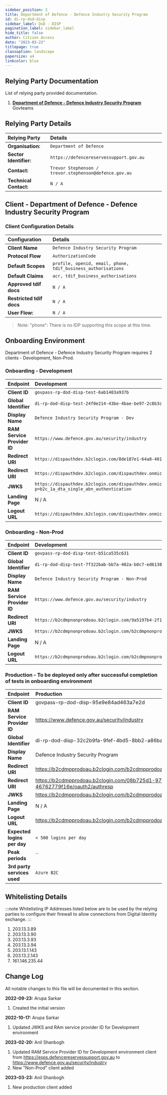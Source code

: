 ```yaml
---
sidebar_position: 2
title: Department of Defence - Defence Industry Security Program
id: di-rp-dod-disp
sidebar_label: DoD - DISP
pagination_label: sidebar_label
hide_title: false
author: Citizen Access
date: "2023-03-23"
titlepage: true
classoption: landscape
papersize: a4
linkcolor: blue
---
```


## Relying Party Documentation

List of relying party provided documentation.

1. [**Department of Defence - Defence Industry Security Program**](https://govteams.sharepoint.com/:f:/r/sites/digitalidentitypipelineteam/Shared%20Documents/General/RP%20Registration%20Form%20responses?csf=1&web=1&e=gSjEXq) Govteams

## Relying Party Details

| Relying Party          | Details                                                |
| :--------------------- | :----------------------------------------------------- |
| **Organisation:**      | `Department of Defence`                                |
| **Sector Identifier:** | `https://defencereservessupport.gov.au`                |
| **Contact:**           | `Trevor Stephenson / trevor.stephenson@defence.gov.au` |
| **Technical Contact:** | `N / A`                                                |

## Client - Department of Defence - Defence Industry Security Program

### Client Configuration Details

| Configuration            | Details                                                       |
| :----------------------- | :------------------------------------------------------------ |
| **Client Name**          | `Defence Industry Security Program`                           |
| **Protocol Flow**        | `AuthorizationCode`                                           |
| **Default Scopes**       | `profile, openid, email, phone, tdif_business_authorisations` |
| **Default Claims**       | `acr, tdif_business_authorisations`                           |
| **Approved tdif docs**   | `N / A`                                                       |
| **Restricted tdif docs** | `N / A`                                                       |
| **User Flow:**           | `N / A`                                                       |

> Note:
> "phone": There is no IDP supporting this scope at this time.

## Onboarding Environment

Department of Defence - Defence Industry Security Program requires 2 clients - Development, Non-Prod.

### Onboarding - Development

| Endpoint                    | Development                                                                                                               |
| :-------------------------- | :------------------------------------------------------------------------------------------------------------------------ |
| **Client ID**               | `govpass-rp-dod-disp-test-6ab1403a937b`                                                                                   |
| **Global Identifier**       | `di-rp-dod-disp-test-24f0e214-43be-4bae-be97-2c8b3c6f382c`                                                                |
| **Display Name**            | `Defence Industry Security Program - Dev`                                                                                 |
| **RAM Service Provider ID** | `https://www.defence.gov.au/security/industry`                                                                            |
| **Redirect URI**            | `https://dispauthdev.b2clogin.com/8de187e1-64a8-4010-a6ff-0aeab5679a70/oauth2/authresp`                                   |
| **Redirect URI**            | `https://dispauthdev.b2clogin.com/dispauthdev.onmicrosoft.com/oauth2/authresp`                                            |
| **JWKS**                    | `https://dispauthdev.b2clogin.com/dispauthdev.onmicrosoft.com/discovery/v2.0/keys?p=b2c_1a_dta_single_abn_authentication` |
| **Landing Page**            | N / A                                                                                                                     |
| **Logout URL**              | `https://dispauthdev.b2clogin.com/dispauthdev.onmicrosoft.com/b2c_1_signupin/oauth2/v2.0/logout`                          |

### Onboarding - Non-Prod

| Endpoint                    | Development                                                                                  |
| :-------------------------- | :------------------------------------------------------------------------------------------- |
| **Client ID**               | `govpass-rp-dod-disp-test-b51ca535c631`                                                      |
| **Global Identifier**       | `di-rp-dod-disp-test-7f322bab-bb7a-402a-b0c7-ed6138716c09`                                   |
| **Display Name**            | `Defence Industry Security Program - Non-Prod`                                               |
| **RAM Service Provider ID** | `https://www.defence.gov.au/security/industry`                                               |
| **Redirect URI**            | `https://b2cdmpnonprodoau.b2clogin.com/9a5197b4-2f1e-4cf2-8775-9e7f8450b908/oauth2/authresp`     |
| **JWKS**                    | `https://b2cdmpnonprodoau.b2clogin.com/b2cdmpnonprodoau.onmicrosoft.com/discovery/v2.0/keys` |
| **Landing Page**            | N / A                                                                                        |
| **Logout URL**              | `https://b2cdmpnonprodoau.b2clogin.com/b2cdmpnonprodoau.onmicrosoft.com/oauth2/v2.0/logout`  |

### Production - To be deployed only after successful completion of tests in onboarding environment

| Endpoint                    | Production                                                                                        |
| :-------------------------- | :------------------------------------------------------------------------------------------------ |
| **Client ID**               | govpass-rp-dod-disp-95e9e84ad463a7e2d                                                |
| **RAM Service Provider ID** | https://www.defence.gov.au/security/industry                                       |
| **Global Identifier**       | di-rp-dod-disp-32c2b9fa-9fef-4bd5-8bb2-a86baeb941ed                                  |
| **Display Name**            | Defence Industry Security Program                                                    |
| **Redirect URI**            | https://b2cdmpprodoau.b2clogin.com/b2cdmpprodoau.onmicrosoft.com/oauth2/authresp     |
| **Redirect URI**            | https://b2cdmpprodoau.b2clogin.com/08b725d1-975f-4407-8ea8-46762779f16e/oauth2/authresp  |
| **JWKS**                    | https://b2cdmpprodoau.b2clogin.com/b2cdmpprodoau.onmicrosoft.com/discovery/v2.0/keys |
| **Landing Page**            | N / A                                                                                             |
| **Logout URL**              | https://b2cdmpprodoau.b2clogin.com/b2cdmpprodoau.onmicrosoft.com/oauth2/v2.0/logout |
| **Expected logins per day** | `< 500 logins per day`                                                                            |
| **Peak periods**            | ``                                                                                                |
| **3rd party services used** | `Azure B2C`                                                                                       |

## Whitelisting Details

:::note
Whitelisting IP Addresses listed below are to be used by the relying parties to configure their firewall to allow connections from Digital Identity exchange.
:::

1. 203.13.3.89
2. 203.13.3.90
3. 203.13.3.93
4. 203.13.3.94
5. 203.13.1.143
6. 203.13.2.143
7. 161.146.235.44

## Change Log

All notable changes to this file will be documented in this section.

**2022-09-23:** Arupa Sarkar

1. Created the initial version

**2022-10-17:** Arupa Sarkar

1. Updated JWKS and RAm service provider ID for Development environment

**2023-02-20:** Anil Shanbogh

1. Updated RAM Service Provider ID for Development environment client from https://esps.defencereservessupport.gov.au to https://www.defence.gov.au/security/industry
2. New "Non-Prod" client added

**2023-03-23:** Anil Shanbogh

1. New production client added
